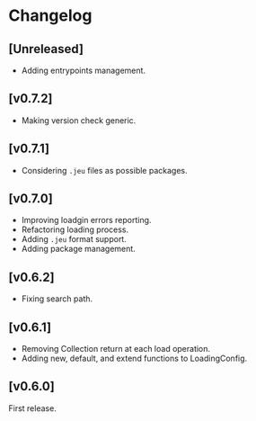
# Changelog

## [Unreleased]

- Adding entrypoints management.

## [v0.7.2]

- Making version check generic.

## [v0.7.1]

- Considering `.jeu` files as possible packages.

## [v0.7.0]

- Improving loadgin errors reporting.
- Refactoring loading process.
- Adding `.jeu` format support.
- Adding package management.

## [v0.6.2]

- Fixing search path.

## [v0.6.1]

- Removing Collection return at each load operation.
- Adding new, default, and extend functions to LoadingConfig.

## [v0.6.0]

First release.
